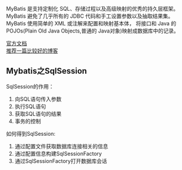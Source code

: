 
MyBatis 是支持定制化 SQL、存储过程以及高级映射的优秀的持久层框架。MyBatis 避免了几乎所有的
 JDBC 代码和手工设置参数以及抽取结果集。MyBatis 使用简单的 XML 或注解来配置和映射基本体，
 将接口和 Java 的 POJOs(Plain Old Java Objects,普通的 Java对象)映射成数据库中的记录。  

 [官方文档](http://www.mybatis.org/mybatis-3/)  
 [推荐一篇比较好的博客](http://blog.csdn.net/jiuqiyuliang/article/details/45286191)





Mybatis之SqlSession
-------------
SqlSession的作用：

1. 向SQL语句传入参数
2. 执行SQL语句
3. 获取SQL语句的结果
4. 事务的控制

如何得到SqlSession:

1. 通过配置文件获取数据库连接相关的信息
2. 通过配置信息构建SqlSessionFactory
3. 通过SqlSessionFactory打开数据库会话
